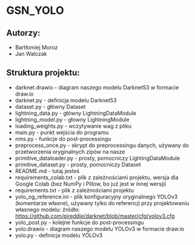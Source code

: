 # GSN_YOLO

## Autorzy:
  - Bartłomiej Moroz
  - Jan Walczak

## Struktura projektu:
- darknet.drawio - diagram naszego modelu Darknet53 w formacie draw.io
- darknet.py - definicja modelu Darknet53
- dataset.py - główny Dataset
- lightning_data.py - główny LightningDataModule
- lightning_model.py - głowny LightningModule
- loading_weights.py - wczytywanie wag z pliku
- main.py - punkt wejścia do programu
- nms.py - funkcje do post-processingu
- preprocess_once.py - skrypt do preprocessingu danych, używany do przetworzenia oryginalnych zipów na nasze
- primitive_dataloader.py - prosty, pomocniczy LightingDataModule
- primitive_dataset.py - prosty, pomocniczy Dataset
- README.md - tutaj jesteś
- requirements_colab.txt - plik z zależnościami projektu, wersja dla Google Colab (bez NumPy i Pillow, bo już jest w innej wersji)
- requirements.txt - plik z zależnościami projektu
- yolo_og_reference.ini - plik konfiguracyjny oryginalnego YOLOv3 (komentarze własne), używany tylko do referencji przy projektowaniu własnego modelu: źródło: https://github.com/pjreddie/darknet/blob/master/cfg/yolov3.cfg
- yolo_post.py - kolejne funkcje do post-processingu
- yolo.drawio - diagram naszego modelu YOLOv3 w formacie draw.io
- yolo.py - definicja modelu YOLOv3
